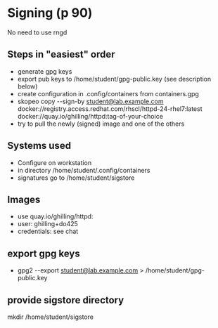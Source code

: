 # Signing (p 90)

No need to use rngd

## Steps in "easiest" order

- generate gpg keys
- export pub keys to /home/student/gpg-public.key (see description below)
- create configuration in .config/containers from containers.gpg
- skopeo copy --sign-by student@lab.example.com docker://registry.access.redhat.com/rhscl/httpd-24-rhel7:latest docker://quay.io/ghilling/httpd:tag-of-your-choice
- try to pull the newly (signed) image and one of the others 

## Systems used

- Configure on workstation
- in directory /home/student/.config/containers
- signatures go to /home/student/sigstore

## Images

- use quay.io/ghilling/httpd:<your-initials>
- user: ghilling+do425
- credentials: see chat

## export gpg keys

- gpg2 --export student@lab.example.com > /home/student/gpg-public.key

## provide sigstore directory

mkdir /home/student/sigstore
